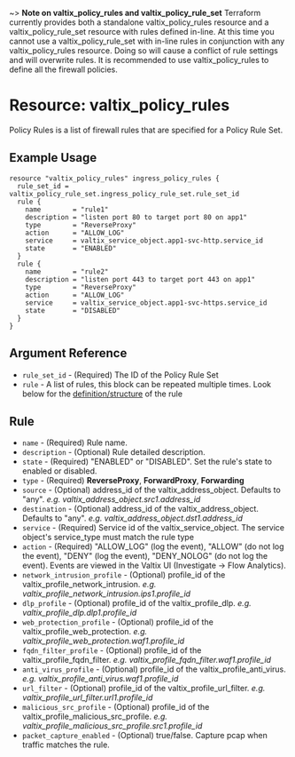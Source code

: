 ~> **Note on valtix_policy_rules and valtix_policy_rule_set**
Terraform currently provides both a standalone valtix_policy_rules resource and a valtix_policy_rule_set resource with rules defined in-line. At this time you cannot use a valtix_policy_rule_set with in-line rules in conjunction with any valtix_policy_rules resource. Doing so will cause a conflict of rule settings and will overwrite rules. It is recommended to use valtix_policy_rules to define all the firewall policies.

# Resource: valtix_policy_rules
Policy Rules is a list of firewall rules that are specified for a Policy Rule Set. 

## Example Usage
```hcl
resource "valtix_policy_rules" ingress_policy_rules {
  rule_set_id = valtix_policy_rule_set.ingress_policy_rule_set.rule_set_id
  rule {
    name        = "rule1"
    description = "listen port 80 to target port 80 on app1"
    type        = "ReverseProxy"
    action      = "ALLOW_LOG"
    service     = valtix_service_object.app1-svc-http.service_id
    state       = "ENABLED"
  }
  rule {
    name        = "rule2"
    description = "listen port 443 to target port 443 on app1"
    type        = "ReverseProxy"
    action      = "ALLOW_LOG"
    service     = valtix_service_object.app1-svc-https.service_id
    state       = "DISABLED"
  }
}
```

## Argument Reference
* `rule_set_id` - (Required) The ID of the Policy Rule Set 
* `rule` - A list of rules, this block can be repeated multiple times. Look below for the [definition/structure](#rule) of the rule

## Rule
* `name` - (Required) Rule name.
* `description` - (Optional) Rule detailed description.
* `state` - (Required) "ENABLED" or "DISABLED". Set the rule's state to enabled or disabled.
* `type` - (Required) **ReverseProxy**, **ForwardProxy**, **Forwarding**
* `source` - (Optional) address_id of the valtix_address_object. Defaults to "any". *e.g. valtix_address_object.src1.address_id*
* `destination` - (Optional) address_id of the valtix_address_object. Defaults to "any". *e.g. valtix_address_object.dst1.address_id*
* `service` - (Required) Service id of the valtix_service_object. The service object's service_type must match the rule type
* `action` - (Required) "ALLOW_LOG" (log the event), "ALLOW" (do not log the event), "DENY" (log the event), "DENY_NOLOG" (do not log the event).  Events are viewed in the Valtix UI (Investigate -> Flow Analytics).
* `network_intrusion_profile` - (Optional) profile_id of the valtix_profile_network_intrusion. *e.g. valtix_profile_network_intrusion.ips1.profile_id*
* `dlp_profile` - (Optional) profile_id of the valtix_profile_dlp. *e.g. valtix_profile_dlp.dlp1.profile_id*
* `web_protection_profile` - (Optional) profile_id of the valtix_profile_web_protection. *e.g. valtix_profile_web_protection.waf1.profile_id*
* `fqdn_filter_profile` - (Optional) profile_id of the valtix_profile_fqdn_filter. *e.g. valtix_profile_fqdn_filter.waf1.profile_id*
* `anti_virus_profile` - (Optional) profile_id of the valtix_profile_anti_virus. *e.g. valtix_profile_anti_virus.waf1.profile_id*
* `url_filter` - (Optional) profile_id of the valtix_profile_url_filter. *e.g. valtix_profile_url_filter.url1.profile_id*
* `malicious_src_profile` - (Optional) profile_id of the valtix_profile_malicious_src_profile. *e.g. valtix_profile_malicious_src_profile.src1.profile_id*
* `packet_capture_enabled` - (Optional) true/false. Capture pcap when traffic matches the rule.